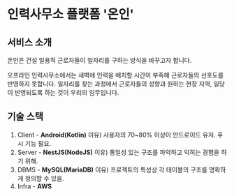 # 인력사무소 플랫폼 '온인'

## 서비스 소개

 온인은 건설 일용직 근로자들이 일자리를 구하는 방식을 바꾸고자 합니다.

 오프라인 인력사무소에서는 새벽에 인력을 배치할 시간이 부족해 근로자들의 선호도를 반영하지 못합니다. 일자리를 찾는 과정에서 근로자들의 성향과 원하는 현장 지역, 일당이 반영되도록 하는 것이 우리의 임무입니다.



## 기술 스택

1) Client - <b>Android(Kotlin)</b>
   이유) 사용자의 70~80% 이상이 안드로이드 유저. 푸시 기능 필요.
2) Server - <b>NestJS(NodeJS)</b>
   이유) 통일성 있는 구조를 파악하고 익히는 경험을 하기 위해.
3) DBMS - <b>MySQL(MariaDB)</b>
   이유) 프로젝트의 특성상 각 테이블의 구조를 명확하게 정의할 수 있음.
4) Infra - <b>AWS</b>

